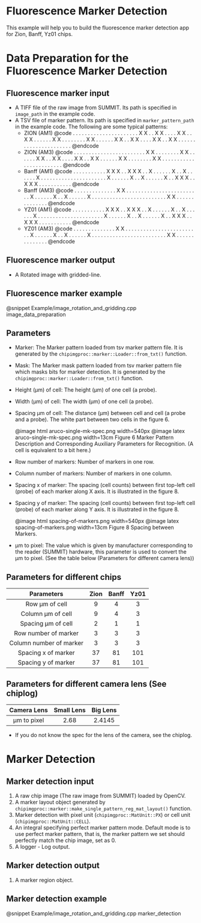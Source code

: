 
Fluorescence Marker Detection
=============================

This example will help you to build the fluorescence marker detection app for Zion, Banff, Yz01 chips.

Data Preparation for the Fluorescence Marker Detection
======================================================

Fluorescence marker input
-------------------------

- A TIFF file of the raw image from SUMMIT. Its path is specified in `image_path` in the example code.
- A TSV file of marker pattern. Its path is specified in `marker_pattern_path` in the example code. The following are some typical patterns:
  - ZION  (AM1)
    @code
    . . . . . . . . . .
    . . . . . . . . . .
    . . X X . . X X . .
    . . X X . . X X . .
    . . . . X X . . . .
    . . . . X X . . . .
    . . X X . . X X . .
    . . X X . . X X . .
    . . . . . . . . . .
    . . . . . . . . . .
    @endcode
  - ZION  (AM3)
    @code
    . . . . . . . . . .
    . . . . . . . . . .
    . . . . X X . . . .
    . . . . X X . . . .
    . . X X . . X X . .
    . . X X . . X X . .
    . . . . X X . . . .
    . . . . X X . . . .
    . . . . . . . . . .
    . . . . . . . . . .
    @endcode
  - Banff (AM1)
    @code
    . . . . . . . . . .
    . X X X . . X X X .
    . X . . . . . . X .
    . X . . . . . . X .
    . . . . . . . . . .
    . . . . . . . . . .
    . X . . . . . . X .
    . X . . . . . . X .
    . X X X . . X X X .
    . . . . . . . . . .
    @endcode
  - Banff (AM3)
    @code
    . . . . . . . . . .
    . . . . X X . . . .
    . . . . . . . . . .
    . . . . . . . . . .
    . X . . . . . . X .
    . X . . . . . . X .
    . . . . . . . . . .
    . . . . . . . . . .
    . . . . X X . . . .
    . . . . . . . . . .
    @endcode
  - YZ01  (AM1)
    @code
    . . . . . . . . . .
    . X X X . . X X X .
    . X . . . . . . X .
    . X . . . . . . X .
    . . . . . . . . . .
    . . . . . . . . . .
    . X . . . . . . X .
    . X . . . . . . X .
    . X X X . . X X X .
    . . . . . . . . . .
    @endcode
  - YZ01  (AM3)
    @code
    . . . . . . . . . .
    . . . . X X . . . .
    . . . . . . . . . .
    . . . . . . . . . .
    . X . . . . . . X .
    . X . . . . . . X .
    . . . . . . . . . .
    . . . . . . . . . .
    . . . . X X . . . .
    . . . . . . . . . .
    @endcode

Fluorescence marker output
--------------------------

- A Rotated image with gridded-line.

Fluorescence marker example
---------------------------

@snippet Example/image_rotation_and_gridding.cpp image_data_preparation

Parameters
----------

- Marker:
    The Marker pattern loaded from tsv marker pattern file. It is generated by the `chipimgproc::marker::Loader::from_txt()` function.
- Mask:
    The Marker mask pattern loaded from tsv marker pattern file which masks bits for marker detection. It is generated by the `chipimgproc::marker::Loader::from_txt()` function.
- Height (µm) of cell:
    The height (µm) of one cell (a probe).
- Width (µm) of cell:
    The width (µm) of one cell (a probe).
- Spacing µm of cell:
    The distance (µm) between cell and cell (a probe and a probe). The white part between two cells in the figure 6.
    
    @image html aruco-single-mk-spec.png width=540px
    @image latex aruco-single-mk-spec.png width=13cm
    Figure 6 Marker Pattern Description and Corresponding Auxiliary Parameters for Recognition. (A cell is equivalent to a bit here.)

- Row number of markers:
    Number of markers in one row.
- Column number of markers:
    Number of markers in one column.
- Spacing x of marker:
    The spacing (cell counts) between first top-left cell (probe) of each marker along X axis. It is illustrated in the figure 8.
- Spacing y of marker:
    The spacing (cell counts) between first top-left cell (probe) of each marker along Y axis. It is illustrated in the figure 8.

    @image html spacing-of-markers.png width=540px
    @image latex spacing-of-markers.png width=13cm
    Figure 8 Spacing between Markers.

- µm to pixel:
    The value which is given by manufacturer corresponding to the reader (SUMMIT) hardware, this parameter is used to convert the µm to pixel. (See the table below (Parameters for different camera lens))

Parameters for different chips
------------------------------

|  Parameters  | Zion | Banff | Yz01 |
|:------------:|:----:|:-----:|:----:|
| Row µm of cell | 9 | 4 | 3 |
| Column µm of cell | 9 | 4 | 3 |
| Spacing µm of cell | 2 | 1 | 1 |
| Row number of marker | 3 | 3 | 3 |
| Column number of marker | 3 | 3 | 3 |
| Spacing x of marker | 37 | 81 | 101 |
| Spacing y of marker | 37 | 81 | 101 |

Parameters for different camera lens (See chiplog)
-------------------------------

| Camera Lens | Small Lens | Big Lens |
|:-----------:|:----------:|:--------:|
| µm to pixel |    2.68    |  2.4145  |

- If you do not know the spec for the lens of the camera, see the chiplog.

Marker Detection
================

Marker detection input
----------------------

1. A raw chip image (The raw image from SUMMIT) loaded by OpenCV.
2. A marker layout object generated by `chipimgproc::marker::make_single_pattern_reg_mat_layout()` function.
3. Marker detection with pixel unit (`chipimgproc::MatUnit::PX`) or cell unit (`chipimgproc::MatUnit::CELL`).
4. An integral specifying perfect marker pattern mode. Default mode is to use perfect marker pattern, that is, the marker pattern we set should perfectly match the chip image, set as 0.
5. A logger - Log output.

Marker detection output
-----------------------

1. A marker region object.

Marker detection example
------------------------

@snippet Example/image_rotation_and_gridding.cpp marker_detection
